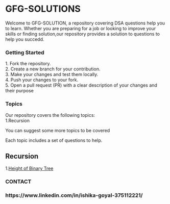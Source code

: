 # GFG-SOLUTIONS

Welcome to GFG-SOLUTION, a repository covering DSA questions help you to learn. Whether you are preparing for a job or looking to improve your skills or finding solution,our repository provides a solution to questions to help you succedd.


<h3> Getting Started</h3>
1. Fork the repository.<br>
2. Create a new branch for your contribution.<br>
3. Make your changes and test them locally.<br>
4. Push your changes to your fork.<br>
5. Open a pull request (PR) with a clear description of your changes and their purpose<br>

<h3> Topics </h3

Our repository covers the following topics:<br>
  1.Recursion
  
 You can suggest some more topics to be covered

Each topic includes a set of questions to help.

  <h2>Recursion</h2>
  
  1.[Height of Binary Tree](../recursion.md/1.md)
  
<h3> CONTACT <h3>
  https://www.linkedin.com/in/ishika-goyal-375112221/

